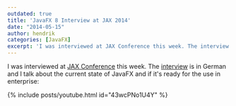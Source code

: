```yaml
---
outdated: true
title: 'JavaFX 8 Interview at JAX 2014'
date: "2014-05-15"
author: hendrik
categories: [JavaFX]
excerpt: 'I was interviewed at JAX Conference this week. The interview is in German and I talk about the current state of JavaFX and if it''s ready for the use in enterprise.'
---
```

I was interviewed at [JAX Conference](http://jax.de/2014/) this week. The [interview](http://jaxenter.de/videos/JavaFX-8-wo-stehen-wir-wo-geht-hin-173516) is in German and I talk about the current state of JavaFX and if it's ready for the use in enterprise:

{% include posts/youtube.html id="43wcPNo1U4Y" %}
